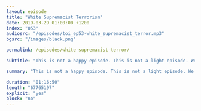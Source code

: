```yaml
---
layout: episode
title: "White Supremacist Terrorism"
date: 2019-03-29 01:00:00 +1200
index: "053"
audiosrc: "/episodes/toi_ep53-white_supremacist_terror.mp3"
bgsrc: "/images/black.png"

permalink: /episodes/white-supremacist-terror/

subtitle: "This is not a happy episode. This is not a light episode. We spend some time processing the tactics, groups and propaganda that lures people into white supremacist online groups. We are a country still in mourning, so please skip this episode if needed. Take care of yourselves. Arohanui."

summary: "This is not a happy episode. This is not a light episode. We spend some time processing the tactics, groups and propaganda that lures people into white supremacist online groups. We are a country still in mourning, so please skip this episode if needed. Take care of yourselves. Arohanui."

duration: "01:16:50"
length: "67765197"
explicit: "yes"
block: "no" 
---
```


